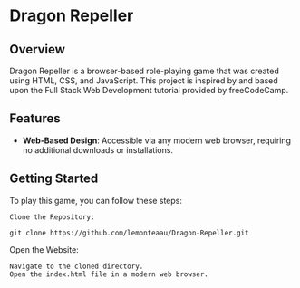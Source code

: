 # Dragon Repeller

## Overview
Dragon Repeller is a browser-based role-playing game that was created using HTML, CSS, and JavaScript. This project is inspired by and based upon the Full Stack Web Development tutorial provided by freeCodeCamp. 

## Features
- **Web-Based Design**: Accessible via any modern web browser, requiring no additional downloads or installations.

## Getting Started
To play this game, you can follow these steps:

    Clone the Repository:

    git clone https://github.com/lemonteaau/Dragon-Repeller.git

Open the Website:

    Navigate to the cloned directory.
    Open the index.html file in a modern web browser.

